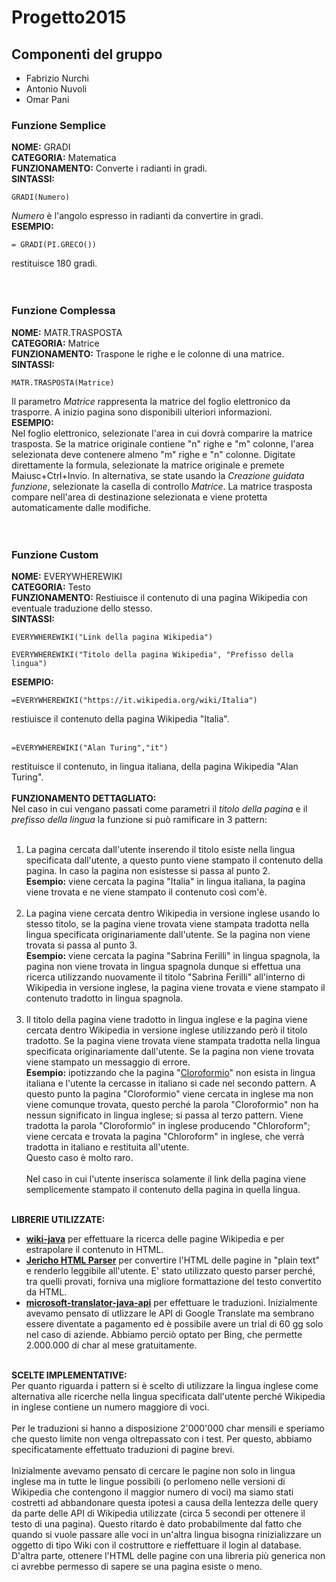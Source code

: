 # Progetto2015

## Componenti del gruppo
* Fabrizio Nurchi
* Antonio Nuvoli
* Omar Pani


### Funzione Semplice
**NOME:** GRADI <br>
**CATEGORIA:** Matematica <br>
**FUNZIONAMENTO:** Converte i radianti in gradi. <br>
**SINTASSI:**  <br>
```
GRADI(Numero)
```
*Numero* è l'angolo espresso in radianti da convertire in gradi.<br>
**ESEMPIO:**
```
= GRADI(PI.GRECO())
``` 
restituisce 180 gradi.<br><br><br>

### Funzione Complessa
**NOME:** MATR.TRASPOSTA<br>
**CATEGORIA:** Matrice<br>
**FUNZIONAMENTO:** Traspone le righe e le colonne di una matrice.<br>
**SINTASSI:** <br>
```
MATR.TRASPOSTA(Matrice)
```
Il parametro *Matrice* rappresenta la matrice del foglio elettronico da trasporre.
A inizio pagina sono disponibili ulteriori informazioni.<br>
**ESEMPIO:**<br>
Nel foglio elettronico, selezionate l'area in cui dovrà comparire la matrice trasposta. Se la matrice originale contiene "n" righe e "m" colonne, l'area selezionata deve contenere almeno "m" righe e "n" colonne. Digitate direttamente la formula, selezionate la matrice originale e premete Maiusc+Ctrl+Invio. In alternativa, se state usando la *Creazione guidata funzione*, selezionate la casella di controllo *Matrice*. La matrice trasposta compare nell'area di destinazione selezionata e viene protetta automaticamente dalle modifiche.<br><br><br>

### Funzione Custom
**NOME:** EVERYWHEREWIKI<br>
**CATEGORIA:** Testo<br>
**FUNZIONAMENTO:** Restiuisce il contenuto di una pagina Wikipedia con eventuale traduzione dello stesso.<br>
**SINTASSI:** <br>
```
EVERYWHEREWIKI("Link della pagina Wikipedia")
``` 
```
EVERYWHEREWIKI("Titolo della pagina Wikipedia", "Prefisso della lingua")
``` 
**ESEMPIO:**<br>
```
=EVERYWHEREWIKI("https://it.wikipedia.org/wiki/Italia")
``` 
restiuisce il contenuto della pagina Wikipedia "Italia".<br><br>
```
=EVERYWHEREWIKI("Alan Turing","it")
``` 
restituisce il contenuto, in lingua italiana, della pagina Wikipedia "Alan Turing".<br><br>
**FUNZIONAMENTO DETTAGLIATO:**<br>
Nel caso in cui vengano passati come parametri il *titolo della pagina* e il *prefisso della lingua* la funzione si può ramificare in 3 pattern:<br><br>
1. La pagina cercata dall'utente inserendo il titolo esiste nella lingua specificata dall'utente, a questo punto viene stampato il contenuto della pagina. In caso la pagina non esistesse si passa al punto 2.<br>
**Esempio:** viene cercata la pagina "Italia" in lingua italiana, la pagina viene trovata e ne viene stampato il contenuto così com'è. <br><br>
2. La pagina viene cercata dentro Wikipedia in versione inglese usando lo stesso titolo, se la pagina viene trovata viene stampata tradotta nella lingua specificata originariamente dall'utente. Se la pagina non viene trovata si passa al punto 3.<br>
**Esempio:** viene cercata la pagina "Sabrina Ferilli" in lingua spagnola, la pagina non viene trovata in lingua spagnola dunque si effettua una ricerca utilizzando nuovamente il titolo "Sabrina Ferilli" all'interno di Wikipedia in versione inglese, la pagina viene trovata e viene stampato il contenuto tradotto in lingua spagnola.<br><br>
3. Il titolo della pagina viene tradotto in lingua inglese e la pagina viene cercata dentro Wikipedia in versione inglese utilizzando però il titolo tradotto. Se la pagina viene trovata viene stampata tradotta nella lingua specificata originariamente dall'utente. Se la pagina non viene trovata viene stampato un messaggio di errore.<br>
**Esempio:** ipotizzando che la pagina "[Cloroformio](https://it.wikipedia.org/wiki/Cloroformio)" non esista in lingua italiana e l'utente la cercasse in italiano si cade nel secondo pattern. A questo punto la pagina "Cloroformio" viene cercata in inglese ma non viene comunque trovata, questo perché la parola "Cloroformio" non ha nessun significato in lingua inglese; si passa al terzo pattern. Viene tradotta la parola "Cloroformio" in inglese producendo "Chloroform"; viene cercata e trovata la pagina "Chloroform" in inglese, che verrà tradotta in italiano e restituita all'utente.<br>
Questo caso è molto raro.<br><br>
Nel caso in cui l'utente inserisca solamente il link della pagina viene semplicemente stampato il contenuto della pagina in quella lingua.<br><br>

**LIBRERIE UTILIZZATE:**<br>
* [**wiki-java**](https://github.com/mer-c/wiki-java) per effettuare la ricerca delle pagine Wikipedia e per estrapolare il contenuto in HTML.
* [**Jericho HTML Parser**](http://jericho.htmlparser.net/docs/index.html) per convertire l'HTML delle pagine in "plain text" e renderlo leggibile all'utente. E' stato utilizzato questo parser perché, tra quelli provati, forniva una migliore formattazione del testo convertito da HTML.
* [**microsoft-translator-java-api**](https://github.com/boatmeme/microsoft-translator-java-api) per effettuare le traduzioni. Inizialmente avevamo pensato di utlizzare le API di Google Translate ma sembrano essere diventate a pagamento ed è possibile avere un trial di 60 gg solo nel caso di aziende. Abbiamo perciò optato per Bing, che permette 2.000.000 di char al mese gratuitamente.<br><br>

**SCELTE IMPLEMENTATIVE:**<br>
Per quanto riguarda i pattern si è scelto di utilizzare la lingua inglese come alternativa alle ricerche nella lingua specificata dall'utente perché Wikipedia in inglese contiene un numero maggiore di voci.<br><br>
Per le traduzioni si hanno a disposizione 2'000'000 char mensili e speriamo che questo limite non venga oltrepassato con i test. Per questo, abbiamo specificatamente effettuato traduzioni di pagine brevi.<br><br>
Inizialmente avevamo pensato di cercare le pagine non solo in lingua inglese ma in tutte le lingue possibili (o perlomeno nelle versioni di Wikipedia che contengono il maggior numero di voci) ma siamo stati costretti ad abbandonare questa ipotesi a causa della lentezza delle query da parte delle API di Wikipedia utilizzate (circa 5 secondi per ottenere il testo di una pagina). Questo ritardo è dato probabilmente dal fatto che quando si vuole passare alle voci in un'altra lingua bisogna rinizializzare un oggetto di tipo Wiki con il costruttore e rieffettuare il login al database. D'altra parte, ottenere l'HTML delle pagine con una libreria più generica non ci avrebbe permesso di sapere se una pagina esiste o meno.


